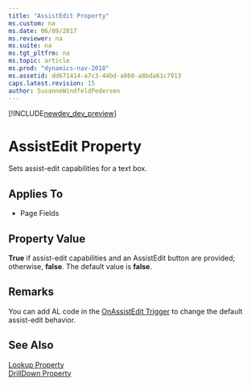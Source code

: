 ```yaml
---
title: "AssistEdit Property"
ms.custom: na
ms.date: 06/09/2017
ms.reviewer: na
ms.suite: na
ms.tgt_pltfrm: na
ms.topic: article
ms.prod: "dynamics-nav-2018"
ms.assetid: dd671414-a7c3-44bd-a860-a8bda61c7913
caps.latest.revision: 15
author: SusanneWindfeldPedersen
---
```


[!INCLUDE[newdev_dev_preview](../includes/newdev_dev_preview.md)]

# AssistEdit Property
Sets assist-edit capabilities for a text box.  
  
## Applies To  
  
-   Page Fields  
  
## Property Value  
 **True** if assist-edit capabilities and an AssistEdit button are provided; otherwise, **false**. The default value is **false**.  
  
## Remarks  
 You can add AL code in the [OnAssistEdit Trigger](../triggers/devenv-onassistedit-trigger.md) to change the default assist-edit behavior.  
  
 <!-- //NAV
 In the [!INCLUDE[nav_web](includes/nav_web_md.md)], the AssistEdit button does not appear on the field when the page is in the view mode or if the field has the data type of Option.  
 --> 
## See Also  
 [Lookup Property](devenv-lookup-property.md)   
 [DrillDown Property](devenv-drilldown-property.md)